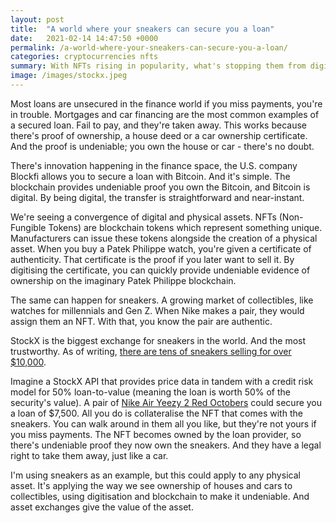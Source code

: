 ```yaml
---
layout: post
title:  "A world where your sneakers can secure you a loan"
date:   2021-02-14 14:47:50 +0000
permalink: /a-world-where-your-sneakers-can-secure-you-a-loan/
categories: cryptocurrencies nfts
summary: With NFTs rising in popularity, what's stopping them from digitally proving ownership of a physical asset, and then using that as collateral?
image: /images/stockx.jpeg
---
```

Most loans are unsecured in the finance world if you miss payments, you're in trouble. Mortgages and car financing are the most common examples of a secured loan. Fail to pay, and they're taken away. This works because there's proof of ownership, a house deed or a car ownership certificate. And the proof is undeniable; you own the house or car - there's no doubt.

There's innovation happening in the finance space, the U.S. company Blockfi allows you to secure a loan with Bitcoin. And it's simple. The blockchain provides undeniable proof you own the Bitcoin, and Bitcoin is digital. By being digital, the transfer is straightforward and near-instant.

We're seeing a convergence of digital and physical assets. NFTs (Non-Fungible Tokens) are blockchain tokens which represent something unique. Manufacturers can issue these tokens alongside the creation of a physical asset. When you buy a Patek Philippe watch, you're given a certificate of authenticity. That certificate is the proof if you later want to sell it. By digitising the certificate, you can quickly provide undeniable evidence of ownership on the imaginary Patek Philippe blockchain.

The same can happen for sneakers. A growing market of collectibles, like watches for millennials and Gen Z. When Nike makes a pair, they would assign them an NFT. With that, you know the pair are authentic.

StockX is the biggest exchange for sneakers in the world. And the most trustworthy. As of writing, [there are tens of sneakers selling for over $10,000](https://stockx.com/sneakers/highest-bid).

Imagine a StockX API that provides price data in tandem with a credit risk model for 50% loan-to-value (meaning the loan is worth 50% of the security's value). A pair of [Nike Air Yeezy 2 Red Octobers](https://stockx.com/air-yeezy-2-red-october) could secure you a loan of $7,500. All you do is collateralise the NFT that comes with the sneakers. You can walk around in them all you like, but they're not yours if you miss payments. The NFT becomes owned by the loan provider, so there's undeniable proof they now own the sneakers. And they have a legal right to take them away, just like a car.

I'm using sneakers as an example, but this could apply to any physical asset. It's applying the way we see ownership of houses and cars to collectibles, using digitisation and blockchain to make it undeniable. And asset exchanges give the value of the asset.
